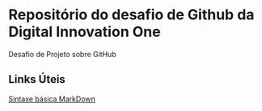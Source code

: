 # Repositório do desafio de Github da Digital Innovation One
Desafio de Projeto sobre GitHub

## Links Úteis
[Sintaxe básica MarkDown](https://www.markdownguide.org/basic-syntax/)
